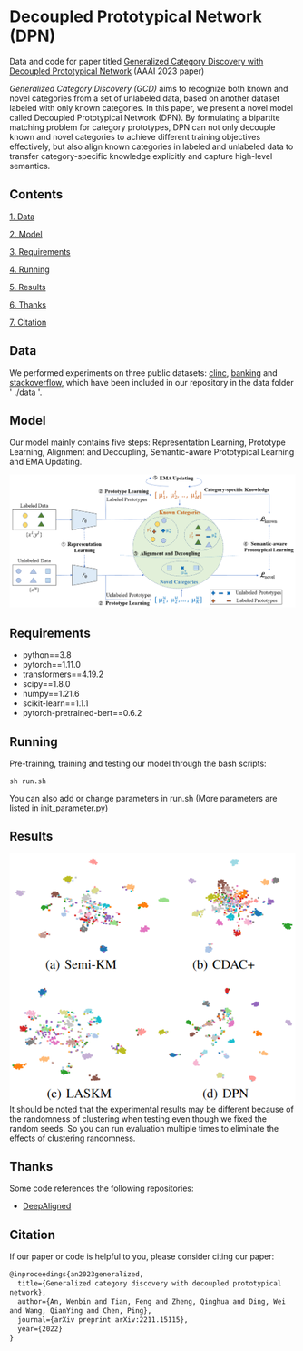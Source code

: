 
# Decoupled Prototypical Network (DPN)
Data and code for paper titled [Generalized Category Discovery with Decoupled Prototypical Network](https://arxiv.org/abs/2211.15115) (AAAI 2023 paper)

*Generalized Category Discovery (GCD)* aims to recognize both known and novel categories from a set of unlabeled data, based on another dataset labeled with only known categories. In this paper, we present a novel model called Decoupled Prototypical Network (DPN). By formulating a bipartite matching problem for category prototypes, DPN can not only decouple known and novel categories to achieve different training objectives effectively, but also align known categories in labeled and unlabeled data to transfer category-specific knowledge explicitly and capture high-level semantics.


## Contents
[1. Data](#data)

[2. Model](#model)

[3. Requirements](#requirements)

[4. Running](#running)

[5. Results](#results)

[6. Thanks](#thanks)

[7. Citation](#citation)

## Data
We performed experiments on three public datasets: [clinc](https://aclanthology.org/D19-1131/), [banking](https://aclanthology.org/2020.nlp4convai-1.5/) and [stackoverflow](https://aclanthology.org/W15-1509/), which have been included in our repository in the data folder ' ./data '.

## Model
Our model mainly contains five steps: Representation Learning, Prototype Learning, Alignment and Decoupling, Semantic-aware Prototypical Learning and EMA Updating.
<div align=center>
<img src="./figures/model.png"/>
</div>

## Requirements
* python==3.8
* pytorch==1.11.0
* transformers==4.19.2
* scipy==1.8.0
* numpy==1.21.6
* scikit-learn==1.1.1
* pytorch-pretrained-bert==0.6.2

## Running
Pre-training, training and testing our model through the bash scripts:
```
sh run.sh
```
You can also add or change parameters in run.sh (More parameters are listed in init_parameter.py)

## Results
<div align=center>
<img src="./figures/visual.png"/>
</div>
It should be noted that the experimental results may be different because of the randomness of clustering when testing even though we fixed the random seeds. So you can run evaluation multiple times to eliminate the effects of clustering randomness.

## Thanks
Some code references the following repositories:
* [DeepAligned](https://github.com/thuiar/DeepAligned-Clustering)

## Citation
If our paper or code is helpful to you, please consider citing our paper:
```
@inproceedings{an2023generalized,
  title={Generalized category discovery with decoupled prototypical network},
  author={An, Wenbin and Tian, Feng and Zheng, Qinghua and Ding, Wei and Wang, QianYing and Chen, Ping},
  journal={arXiv preprint arXiv:2211.15115},
  year={2022}
}
```
